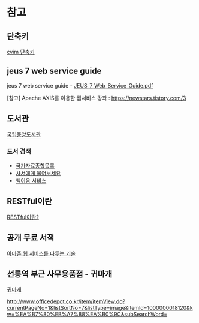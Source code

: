 # 참고

## 단축키
[cvim 단축키](https://www.cheatography.com/yograf/cheat-sheets/cvim/)

## jeus 7 web service guide
jeus 7 web service guide - [JEUS_7_Web_Service_Guide.pdf](https://kr.tmaxsoft.com/img/service/pdf/manual/JEUS_7_Web_Service_Guide.pdf)

[참고] Apache AXIS를 이용한 웹서비스 강좌 : https://newstars.tistory.com/3

## 도서관
[국립중앙도서관](http://www.nl.go.kr/nl/)

### 도서 검색
- [국가자료종합목록](https://www.nl.go.kr/kolisnet/index.do)
- [사서에게 물어보세요](http://www.nl.go.kr/ask/)
- [책이음 서비스](http://book.nl.go.kr/iplls/Index.do)

## RESTful이란
[RESTful이란?](https://nesoy.github.io/articles/2017-02/REST)

## 공개 무료 서적
[아마존 웹 서비스를 다루는 기술](http://pyrasis.com/private/2014/09/30/publish-the-art-of-amazon-web-services-book)

## 선릉역 부근 사무용품점 - 귀마개
[귀마개](http://www.officedepot.co.kr/item/itemView.do?currentPageNo=1&listSortNo=7&listType=image&itemId=1000000018120&kw=%EA%B7%80%EB%A7%88%EA%B0%9C&subSearchWord=)

http://www.officedepot.co.kr/item/itemView.do?currentPageNo=1&listSortNo=7&listType=image&itemId=1000000018120&kw=%EA%B7%80%EB%A7%88%EA%B0%9C&subSearchWord=
